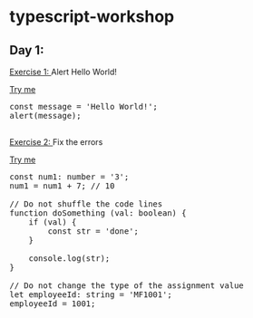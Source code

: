 # typescript-workshop

**Day 1:**
------

<ins>Exercise 1: </ins>Alert Hello World!

[Try me](https://www.typescriptlang.org/play?#code/MYewdgzgLgBAtgUwhAhgcwTAvDA5ACQQBsiQYB1EAJyIBMBCXAbgCgUiEqoAKRZdBAEpWQA)
<pre>
const message = 'Hello World!';
alert(message);

</pre>

<ins>Exercise 2: </ins>Fix the errors

[Try me](https://www.typescriptlang.org/play?#code/MYewdgzgLgBGCuBbAjALjkgRgUwE4wF4YByAZmIG4AoBFQjOgahgHYKYB6DmZABiqpcYAERBwQsCAAt4AM1kAbbDChTloACbKFASzDYIVWfDDAoO8DA0gAyiETZVegOYwAFADcAhgvSYQIEpeYACUMADeVDDRMDqy7t4KYZExqTCgkJJQ+ETE1vqUUTEAvgKpGRCB2AB0CiDObtC4IdSlgtyi4rDAUsHOyqoDAJ4ADsog8YMwXhAQOs5gDmCwifDYVEqw2IgjdUPY2ACSGuhNLvTEALIAYny8yIXbuyD7Rxr0d8jUQA)
<pre>
const num1: number = '3';
num1 = num1 + 7; // 10

// Do not shuffle the code lines
function doSomething (val: boolean) {
    if (val) {
        const str = 'done';
    }

    console.log(str);
}

// Do not change the type of the assignment value
let employeeId: string = 'MF1001';
employeeId = 1001;

</pre>

